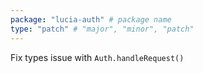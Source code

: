 ```yaml
---
package: "lucia-auth" # package name
type: "patch" # "major", "minor", "patch"
---
```


Fix types issue with `Auth.handleRequest()`